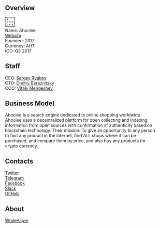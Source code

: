 ## Overview
![logo](../projects/logo/ahoole.png)  
Name: Ahoolee  
[Website](http://ahoolee.io/)  
Founded: 2017  
Currency: AHT  
ICO: Q3 2017
## Staff
CEO: [Sergey Ryabov](../people/sergey_ryabov.md)   
CTO: [Dmitry Bereznitsky](../people/dmitriy_bereznitsky.md)   
COO: [Vitaly Mengeshev](../people/vitaly_mengeshev.md)   
## Business Model
Ahoolee is a search engine dedicated to online shopping worldwide. Ahoolee uses a decentralized platform for open collecting and indexing information from open sources with confirmation of authenticity based on blockchain technology. Their mission: To give an opportunity to any person to find any product in the Internet, find ALL shops where it can be purchased, and compare them by price, and also buy any products for crypto currency.
## Contacts  
[Twitter](https://twitter.com/Ahooleeman)   
[Telegram](https://t.me/ahooleecommunityeng)   
[Facebook](https://www.facebook.com/Ahoolee-1782764428629699/)   
[Slack](https://ahoolee.slack.com/join/shared_invite/MjAwNTIyNDM5NzE4LTE0OTc4NjE3NTEtMTY2Yjk1ZmUzZg)   
[GitHub](https://github.com/ahoolee)   
## About  
[WhitePaper](https://drive.google.com/file/d/0Bz8GOnrPq_i-SGk5a1Jxbld2TGs/view)  
